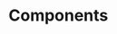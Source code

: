 <!-- Space: Projects -->
<!-- Parent: ZshGhq -->
<!-- Title: Components ZshGhq -->
<!-- Label: ZshGhq -->
<!-- Label: Project -->
<!-- Label: Components -->
<!-- Include: disclaimer.md -->
<!-- Include: ac:toc -->

# Components
